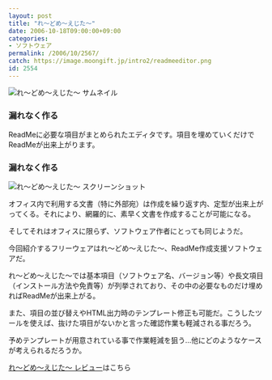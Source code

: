 ```yaml
---
layout: post
title: "れ～どめ～えじた～"
date: 2006-10-18T09:00:00+09:00
categories:
- ソフトウェア
permalink: /2006/10/2567/
catch: https://image.moongift.jp/intro2/readmeeditor.png
id: 2554
---
```

 ![れ～どめ～えじた～ サムネイル](https://image.moongift.jp/intro2/readmeeditor.t.png "れ～どめ～えじた～ サムネイル")
  

### 漏れなく作る
  
ReadMeに必要な項目がまとめられたエディタです。項目を埋めていくだけでReadMeが出来上がります。  
<!--more-->  

### 漏れなく作る
  

![れ～どめ～えじた～ スクリーンショット](https://image.moongift.jp/intro2/readmeeditor.png "れ～どめ～えじた～ スクリーンショット")

  

オフィス内で利用する文書（特に外部宛）は作成を繰り返す内、定型が出来上がってくる。それにより、網羅的に、素早く文書を作成することが可能になる。

  

そしてそれはオフィスに限らず、ソフトウェア作者にとっても同じようだ。

  

今回紹介するフリーウェアはれ～どめ～えじた～、ReadMe作成支援ソフトウェアだ。

  

れ～どめ～えじた～では基本項目（ソフトウェア名、バージョン等）や長文項目（インストール方法や免責等）が列挙されており、その中の必要なものだけ埋めればReadMeが出来上がる。

  

また、項目の並び替えやHTML出力時のテンプレート修正も可能だ。こうしたツールを使えば、抜けた項目がないかと言った確認作業も軽減される事だろう。

  

予めテンプレートが用意されている事で作業軽減を狙う…他にどのようなケースが考えられるだろうか。

  

[れ～どめ～えじた～ レビュー](http://fw.moongift.jp/review/i-2568.html)はこちら


